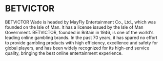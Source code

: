 # BETVICTOR
BETVICTOR Wade is headed by MayFly Entertainment Co., Ltd., which was founded on the Isle of Man. It has a license issued by the Isle of Man Government. BETVICTOR, founded in Britain in 1946, is one of the world's leading online gambling brands. In the past 70 years, it has spared no effort to provide gambling products with high efficiency, excellence and safety for global players, and has been widely recognized for its high-end service quality, bringing the best online entertainment experience.
